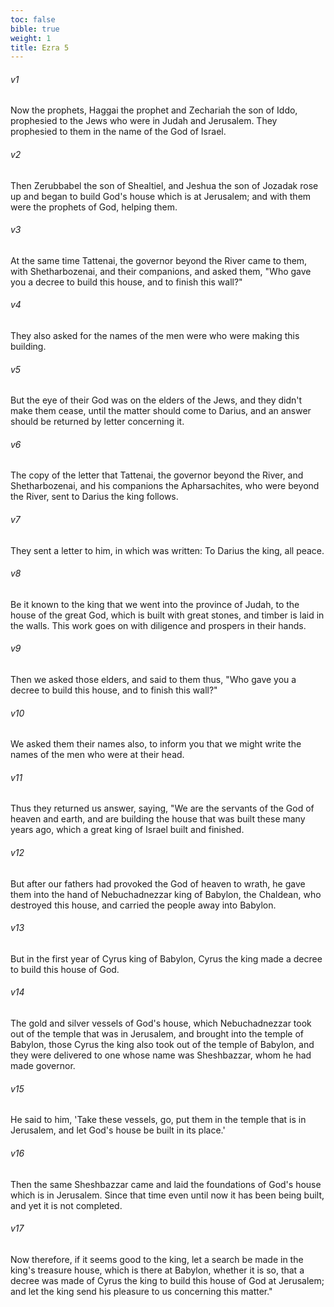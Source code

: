 ```yaml
---
toc: false
bible: true
weight: 1
title: Ezra 5
---
```




###### v1 
Now the prophets, Haggai the prophet and Zechariah the son of Iddo, prophesied to the Jews who were in Judah and Jerusalem. They prophesied to them in the name of the God of Israel. 

###### v2 
Then Zerubbabel the son of Shealtiel, and Jeshua the son of Jozadak rose up and began to build God's house which is at Jerusalem; and with them were the prophets of God, helping them. 

###### v3 
At the same time Tattenai, the governor beyond the River came to them, with Shetharbozenai, and their companions, and asked them, "Who gave you a decree to build this house, and to finish this wall?" 

###### v4 
They also asked for the names of the men were who were making this building. 

###### v5 
But the eye of their God was on the elders of the Jews, and they didn't make them cease, until the matter should come to Darius, and an answer should be returned by letter concerning it. 

###### v6 
The copy of the letter that Tattenai, the governor beyond the River, and Shetharbozenai, and his companions the Apharsachites, who were beyond the River, sent to Darius the king follows. 

###### v7 
They sent a letter to him, in which was written: To Darius the king, all peace. 

###### v8 
Be it known to the king that we went into the province of Judah, to the house of the great God, which is built with great stones, and timber is laid in the walls. This work goes on with diligence and prospers in their hands. 

###### v9 
Then we asked those elders, and said to them thus, "Who gave you a decree to build this house, and to finish this wall?" 

###### v10 
We asked them their names also, to inform you that we might write the names of the men who were at their head. 

###### v11 
Thus they returned us answer, saying, "We are the servants of the God of heaven and earth, and are building the house that was built these many years ago, which a great king of Israel built and finished. 

###### v12 
But after our fathers had provoked the God of heaven to wrath, he gave them into the hand of Nebuchadnezzar king of Babylon, the Chaldean, who destroyed this house, and carried the people away into Babylon. 

###### v13 
But in the first year of Cyrus king of Babylon, Cyrus the king made a decree to build this house of God. 

###### v14 
The gold and silver vessels of God's house, which Nebuchadnezzar took out of the temple that was in Jerusalem, and brought into the temple of Babylon, those Cyrus the king also took out of the temple of Babylon, and they were delivered to one whose name was Sheshbazzar, whom he had made governor. 

###### v15 
He said to him, 'Take these vessels, go, put them in the temple that is in Jerusalem, and let God's house be built in its place.' 

###### v16 
Then the same Sheshbazzar came and laid the foundations of God's house which is in Jerusalem. Since that time even until now it has been being built, and yet it is not completed. 

###### v17 
Now therefore, if it seems good to the king, let a search be made in the king's treasure house, which is there at Babylon, whether it is so, that a decree was made of Cyrus the king to build this house of God at Jerusalem; and let the king send his pleasure to us concerning this matter."
